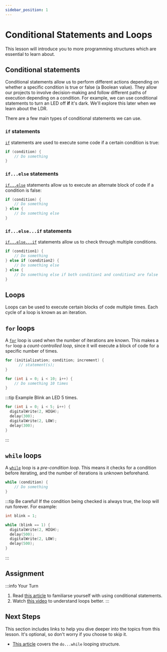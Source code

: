 ```yaml
---
sidebar_position: 1
---
```


# Conditional Statements and Loops

This lesson will introduce you to more programming structures which are essential to learn about.

## Conditional statements

Conditional statements allow us to perform different actions depending on whether a specific condition is true or false (a Boolean value). They allow our projects to involve decision-making and follow different paths of execution depending on a condition. For example, we can use conditional statements to turn an LED off **if** it's dark. We'll explore this later when we learn about the LDR.

There are a few main types of conditional statements we can use.

### `if` statements

[`if`](https://docs.arduino.cc/language-reference/en/structure/control-structure/if/) statements are used to execute some code if a certain condition is true:

```cpp
if (condition) {
    // Do something
}
```

### `if...else` statements

[`if...else`](https://docs.arduino.cc/language-reference/en/structure/control-structure/else/) statements allow us to execute an alternate block of code if a condition is false:

```cpp
if (condition) {
    // Do something
} else {
    // Do something else
}
```

### `if...else...if` statements

[`if...else...if`](https://docs.arduino.cc/language-reference/en/structure/control-structure/else/) statements allow us to check through multiple conditions.

```cpp
if (condition1) {
    // Do something
} else if (condition2) {
    // Do something else
} else {
    // Do something else if both condition1 and condition2 are false
}
```

## Loops

Loops can be used to execute certain blocks of code multiple times. Each cycle of a loop is known as an iteration. 

## `for` loops

A [`for`](https://docs.arduino.cc/language-reference/en/structure/control-structure/for/) loop is used when the number of iterations are known. This makes a `for` loop a *count-controlled loop*, since it will execute a block of code for a specific number of times. 

```cpp
for (initialization; condition; increment) {
      // statement(s);
}

for (int i = 0; i < 10; i++) {
    // Do something 10 times
}
```

:::tip Example
Blink an LED 5 times.

```cpp
for (int i = 0; i < 5; i++) {
  digitalWrite(2, HIGH);
  delay(300);
  digitalWrite(2, LOW);
  delay(300);
}
```
:::

## `while` loops

A [`while`](https://docs.arduino.cc/language-reference/en/structure/control-structure/while/) loop is a *pre-condition loop*. This means it checks for a condition before iterating, and the number of iterations is unknown beforehand. 

```cpp
while (condition) {
    // Do something
}
```

:::tip
Be careful! If the condition being checked is always true, the loop will run forever. For example:

```cpp
int blink = 1;

while (blink == 1) {
  digitalWrite(2, HIGH);
  delay(500);
  digitalWrite(2, LOW);
  delay(500);
}
```
:::

## Assignment 

:::info Your Turn
1. Read [this article](https://www.circuitbasics.com/how-to-use-conditional-statements-in-arduino-programming/) to familiarse yourself with using conditional statements.
2. Watch [this video](https://www.youtube.com/watch?v=HXO6pZ9Hih4) to understand loops better.
::: 

## Next Steps

This section includes links to help you dive deeper into the topics from this lesson. It's optional, so don't worry if you choose to skip it.

- [This article](https://ihechikara.com/posts/how-to-use-loops-in-arduino/#how-to-use-a-do-while-loop-in-arduino) covers the `do...while` looping structure.